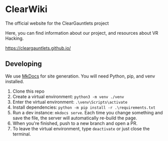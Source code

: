 # ClearWiki

The official website for the ClearGauntlets project

Here, you can find information about our project, and resources about VR Hacking.

https://cleargauntlets.github.io/

## Developing

We use [MkDocs](https://www.mkdocs.org/) for site generation. You will need Python, pip, and venv installed.

1. Clone this repo
2. Create a virtual environment: `python3 -m venv ./venv`
3. Enter the virtual environment: `.\venv\Scripts\activate`
4. Install dependencies: `python -m pip install -r .\requirements.txt`
5. Run a dev instance: `mkdocs serve`. Each time you change something and save the file, the server will automatically re-build the page.
6. When you're finished, push to a new branch and open a PR.
7. To leave the virtual environment, type `deactivate` or just close the terminal.
